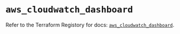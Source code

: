 # `aws_cloudwatch_dashboard`

Refer to the Terraform Registory for docs: [`aws_cloudwatch_dashboard`](https://registry.terraform.io/providers/hashicorp/aws/5.26.0/docs/resources/cloudwatch_dashboard).
